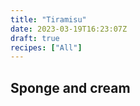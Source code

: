 ```yaml
---
title: "Tiramisu"
date: 2023-03-19T16:23:07Z
draft: true
recipes: ["All"]
---
```


## Sponge and cream